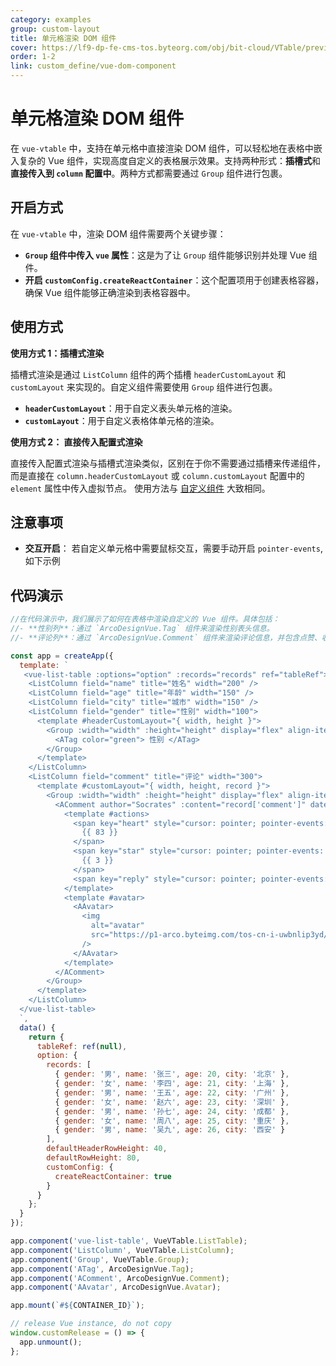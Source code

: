 ```yaml
---
category: examples
group: custom-layout
title: 单元格渲染 DOM 组件
cover: https://lf9-dp-fe-cms-tos.byteorg.com/obj/bit-cloud/VTable/preview/vue-custom-dom-component.jpeg
order: 1-2
link: custom_define/vue-dom-component
---
```


# 单元格渲染 DOM 组件

在 `vue-vtable` 中，支持在单元格中直接渲染 DOM 组件，可以轻松地在表格中嵌入复杂的 Vue 组件，实现高度自定义的表格展示效果。支持两种形式：**插槽式**和**直接传入到 `column` 配置中**。两种方式都需要通过 `Group` 组件进行包裹。

## 开启方式

在 `vue-vtable` 中，渲染 DOM 组件需要两个关键步骤：

- **`Group` 组件中传入 `vue` 属性**：这是为了让 `Group` 组件能够识别并处理 Vue 组件。
- **开启 `customConfig.createReactContainer`**：这个配置项用于创建表格容器，确保 Vue 组件能够正确渲染到表格容器中。

## 使用方式

**使用方式 1：插槽式渲染**

插槽式渲染是通过 `ListColumn` 组件的两个插槽 `headerCustomLayout` 和 `customLayout` 来实现的。自定义组件需要使用 `Group` 组件进行包裹。

- **`headerCustomLayout`**：用于自定义表头单元格的渲染。
- **`customLayout`**：用于自定义表格体单元格的渲染。

**使用方式 2： 直接传入配置式渲染**

直接传入配置式渲染与插槽式渲染类似，区别在于你不需要通过插槽来传递组件，而是直接在 `column.headerCustomLayout` 或 `column.customLayout` 配置中的 `element` 属性中传入虚拟节点。
使用方法与 [自定义组件](../../guide/custom_define/custom_layout) 大致相同。

## 注意事项

- **交互开启**： 若自定义单元格中需要鼠标交互，需要手动开启 `pointer-events`, 如下示例

## 代码演示

```javascript livedemo template=vtable-vue
//在代码演示中，我们展示了如何在表格中渲染自定义的 Vue 组件。具体包括：
//- **性别列**：通过 `ArcoDesignVue.Tag` 组件来渲染性别表头信息。
//- **评论列**：通过 `ArcoDesignVue.Comment` 组件来渲染评论信息，并包含点赞、收藏、回复等操作按钮。

const app = createApp({
  template: `
   <vue-list-table :options="option" :records="records" ref="tableRef">
    <ListColumn field="name" title="姓名" width="200" />
    <ListColumn field="age" title="年龄" width="150" />
    <ListColumn field="city" title="城市" width="150" />
    <ListColumn field="gender" title="性别" width="100">
      <template #headerCustomLayout="{ width, height }">
        <Group :width="width" :height="height" display="flex" align-items="center" :vue="{}">
          <ATag color="green"> 性别 </ATag>
        </Group>
      </template>
    </ListColumn>
    <ListColumn field="comment" title="评论" width="300">
      <template #customLayout="{ width, height, record }">
        <Group :width="width" :height="height" display="flex" align-items="center" :vue="{}">
          <AComment author="Socrates" :content="record['comment']" datetime="1 hour">
            <template #actions>
              <span key="heart" style="cursor: pointer; pointer-events: auto">
                {{ 83 }}
              </span>
              <span key="star" style="cursor: pointer; pointer-events: auto">
                {{ 3 }}
              </span>
              <span key="reply" style="cursor: pointer; pointer-events: auto"> Reply </span>
            </template>
            <template #avatar>
              <AAvatar>
                <img
                  alt="avatar"
                  src="https://p1-arco.byteimg.com/tos-cn-i-uwbnlip3yd/3ee5f13fb09879ecb5185e440cef6eb9.png~tplv-uwbnlip3yd-webp.webp"
                />
              </AAvatar>
            </template>
          </AComment>
        </Group>
      </template>
    </ListColumn>
  </vue-list-table>
  `,
  data() {
    return {
      tableRef: ref(null),
      option: {
        records: [
          { gender: '男', name: '张三', age: 20, city: '北京' },
          { gender: '女', name: '李四', age: 21, city: '上海' },
          { gender: '男', name: '王五', age: 22, city: '广州' },
          { gender: '女', name: '赵六', age: 23, city: '深圳' },
          { gender: '男', name: '孙七', age: 24, city: '成都' },
          { gender: '女', name: '周八', age: 25, city: '重庆' },
          { gender: '男', name: '吴九', age: 26, city: '西安' }
        ],
        defaultHeaderRowHeight: 40,
        defaultRowHeight: 80,
        customConfig: {
          createReactContainer: true
        }
      }
    };
  }
});

app.component('vue-list-table', VueVTable.ListTable);
app.component('ListColumn', VueVTable.ListColumn);
app.component('Group', VueVTable.Group);
app.component('ATag', ArcoDesignVue.Tag);
app.component('AComment', ArcoDesignVue.Comment);
app.component('AAvatar', ArcoDesignVue.Avatar);

app.mount(`#${CONTAINER_ID}`);

// release Vue instance, do not copy
window.customRelease = () => {
  app.unmount();
};
```
